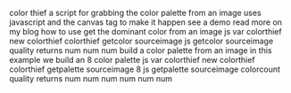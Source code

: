 color thief a script for grabbing the color palette from an image uses javascript and the canvas tag to make it happen see a demo read more on my blog how to use get the dominant color from an image js var colorthief new colorthief colorthief getcolor sourceimage js getcolor sourceimage quality returns num num num build a color palette from an image in this example we build an 8 color palette js var colorthief new colorthief colorthief getpalette sourceimage 8 js getpalette sourceimage colorcount quality returns num num num num num num
